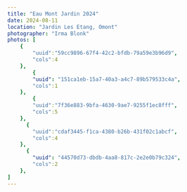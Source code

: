 ```yaml
---
title: "Eau Mont Jardin 2024"
date: 2024-08-11
location: "Jardin Les Etang, Omont"
photographer: "Irma Blonk"
photos: [
    {
        "uuid":"59cc9896-67f4-42c2-bfdb-79a59e3b96d9",
        "cols":4
    },
        {
        "uuid": "151ca1eb-15a7-40a3-a4c7-89b579533c4a",
        "cols":1
    },
        {
        "uuid":"7f36e883-9bfa-4630-9ae7-9255f1ec8fff",
        "cols":5
    },
      {
        "uuid":"cdaf3445-f1ca-4380-b26b-431f02c1abcf",
        "cols":4
    },
      {
        "uuid": "44570d73-dbdb-4aa8-817c-2e2e0b79c324",
        "cols":2
    }, 
]
---
```

